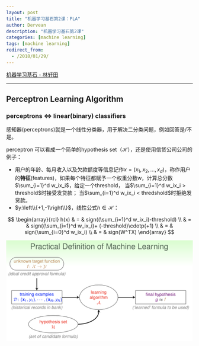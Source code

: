 ```yaml
---
layout: post
title: "机器学习基石第2课：PLA"
author: Dervean
description: "机器学习基石第2课"
categories: [machine learning]
tags: [machine learning]
redirect_from:
  - /2018/01/29/
---
```


[机器学习基石 - 林轩田](https://www.csie.ntu.edu.tw/~htlin/course/mlfound17fall/)

---

## Perceptron Learning Algorithm

### perceptrons $\Leftrightarrow$ linear(binary) classifiers

感知器(perceptrons)就是一个线性分类器，用于解决二分类问题，例如回答是/不是。

perceptron 可以看成一个简单的hypothesis set（$\mathcal{H}$），还是使用信贷公司公司的例子：
* 用户的年龄、每月收入以及欠款额度等信息记作$x = (x_1,x_2,...,x_d)$，称作用户的**特征**(features)，如果每个特征都赋予一个权重分数w，计算总分数 $\sum_{i=1}^d w_ix_i$，给定一个threshold，
当$\sum_{i=1}^d w_ix_i > threshold$时接受发贷款；
当$\sum_{i=1}^d w_ix_i < thredshold$时拒绝发贷款。
* $y:\left\\{+1,-1\right\\}$，线性公式$h \in \mathcal{H}$：

$$
\begin{array}{rcl}
h(x)	&	=	&	sign((\sum_{i=1}^d w_ix_i)-threshold)      \\
		&	=	&	sign((\sum_{i=1}^d w_ix_i)+ (-threshold)\cdotp(+1)  \\
		&	=	&	sign(\sum_{i=0}^d w_ix_i)  \\
		&	=	&	sign(W^TX)
\end{array}
$$


![definition](/images/ML/definition-ML.png "definition")